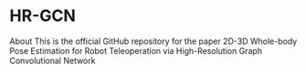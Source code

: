 # HR-GCN
About This is the official GitHub repository for the paper 2D-3D Whole-body Pose Estimation for Robot Teleoperation via High-Resolution Graph Convolutional Network
